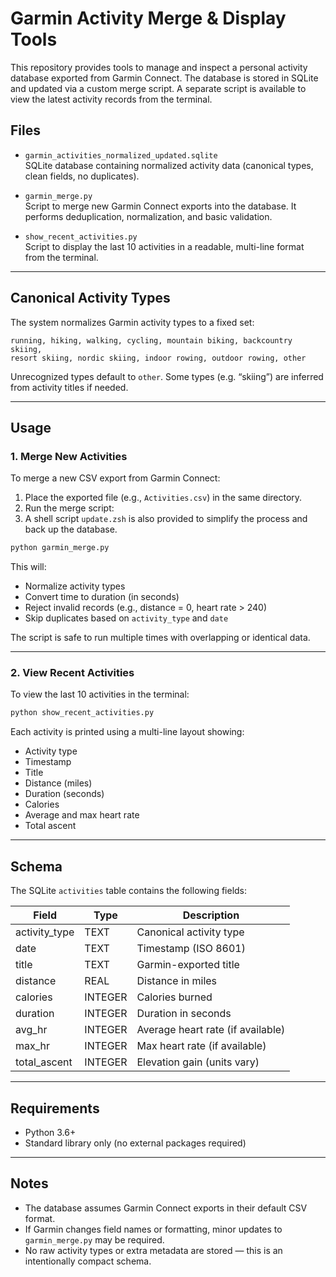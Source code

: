 # Garmin Activity Merge & Display Tools

This repository provides tools to manage and inspect a personal activity database exported from Garmin Connect. The database is stored in SQLite and updated via a custom merge script. A separate script is available to view the latest activity records from the terminal.

## Files

- `garmin_activities_normalized_updated.sqlite`  
  SQLite database containing normalized activity data (canonical types, clean fields, no duplicates).

- `garmin_merge.py`  
  Script to merge new Garmin Connect exports into the database. It performs deduplication, normalization, and basic validation.

- `show_recent_activities.py`  
  Script to display the last 10 activities in a readable, multi-line format from the terminal.

---

## Canonical Activity Types

The system normalizes Garmin activity types to a fixed set:

```
running, hiking, walking, cycling, mountain biking, backcountry skiing,
resort skiing, nordic skiing, indoor rowing, outdoor rowing, other
```

Unrecognized types default to `other`. Some types (e.g. “skiing”) are inferred from activity titles if needed.

---

## Usage

### 1. Merge New Activities

To merge a new CSV export from Garmin Connect:

1. Place the exported file (e.g., `Activities.csv`) in the same directory.
2. Run the merge script:
3. A shell script `update.zsh` is also provided to simplify the process and back up the database.

```bash
python garmin_merge.py
```

This will:
- Normalize activity types
- Convert time to duration (in seconds)
- Reject invalid records (e.g., distance = 0, heart rate > 240)
- Skip duplicates based on `activity_type` and `date`

The script is safe to run multiple times with overlapping or identical data.

---

### 2. View Recent Activities

To view the last 10 activities in the terminal:

```bash
python show_recent_activities.py
```

Each activity is printed using a multi-line layout showing:

- Activity type
- Timestamp
- Title
- Distance (miles)
- Duration (seconds)
- Calories
- Average and max heart rate
- Total ascent

---

## Schema

The SQLite `activities` table contains the following fields:

| Field          | Type     | Description                       |
|----------------|----------|-----------------------------------|
| activity_type  | TEXT     | Canonical activity type           |
| date           | TEXT     | Timestamp (ISO 8601)              |
| title          | TEXT     | Garmin-exported title             |
| distance       | REAL     | Distance in miles                 |
| calories       | INTEGER  | Calories burned                   |
| duration       | INTEGER  | Duration in seconds               |
| avg_hr         | INTEGER  | Average heart rate (if available) |
| max_hr         | INTEGER  | Max heart rate (if available)     |
| total_ascent   | INTEGER  | Elevation gain (units vary)       |

---

## Requirements

- Python 3.6+
- Standard library only (no external packages required)

---

## Notes

- The database assumes Garmin Connect exports in their default CSV format.
- If Garmin changes field names or formatting, minor updates to `garmin_merge.py` may be required.
- No raw activity types or extra metadata are stored — this is an intentionally compact schema.
